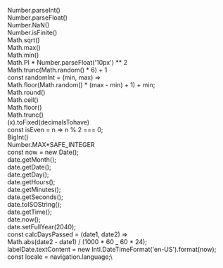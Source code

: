 Number.parseInt()\
Number.parseFloat()\
Number.NaN()\
Number.isFinite()\
Math.sqrt()\
Math.max()\
Math.min()\
Math.PI \* Number.parseFloat('10px') \*\* 2\
Math.trunc(Math.random() \* 6) + 1\
const randomInt = (min, max) =>\
 Math.floor(Math.random() \* (max - min) + 1) + min;\
Math.round()\
Math.ceil()\
Math.floor()\
Math.trunc()\
(x).toFixed(decimalsTohave)\
const isEven = n => n % 2 === 0;\
BigInt()\
Number.MAX*SAFE_INTEGER\
const now = new Date();\
date.getMonth();\
date.getDate();\
date.getDay();\
date.getHours();\
date.getMinutes();\
date.getSeconds();\
date.toISOString();\
date.getTime();\
date.now();\
date.setFullYear(2040);\
const calcDaysPassed = (date1, date2) =>\
 Math.abs(date2 - date1) / (1000 * 60 \_ 60 \* 24);\
labelDate.textContent = new Intl.DateTimeFormat('en-US').format(now);\
const locale = navigation.language;\
